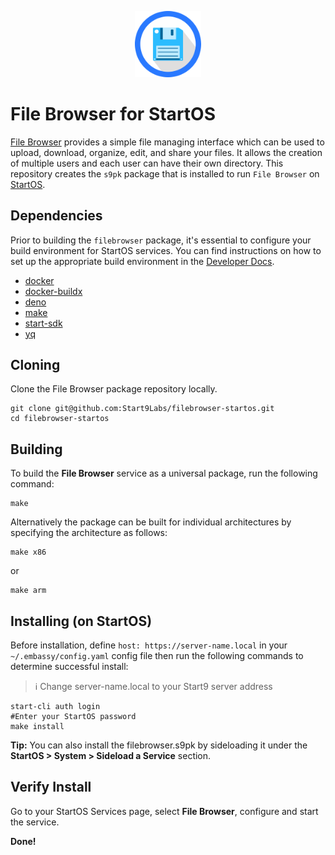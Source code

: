 <p align="center">
  <img src="icon.png" alt="Project Logo" width="21%">
</p>

# File Browser for StartOS

[File Browser](https://github.com/filebrowser/filebrowser) provides a simple
file managing interface which can be used to upload, download, organize, edit,
and share your files. It allows the creation of multiple users and each user can
have their own directory. This repository creates the `s9pk` package that is
installed to run `File Browser` on [StartOS](https://github.com/Start9Labs/start-os/).

## Dependencies

Prior to building the `filebrowser` package, it's essential to configure your build environment for StartOS services. You can find instructions on how to set up the appropriate build environment in the [Developer Docs](https://docs.start9.com/latest/developer-docs/packaging).

- [docker](https://docs.docker.com/get-docker)
- [docker-buildx](https://docs.docker.com/buildx/working-with-buildx/)
- [deno](https://deno.land/#installation)
- [make](https://www.gnu.org/software/make/)
- [start-sdk](https://github.com/Start9Labs/start-os/tree/sdk/core)
- [yq](https://mikefarah.gitbook.io/yq)

## Cloning

Clone the File Browser package repository locally.

```
git clone git@github.com:Start9Labs/filebrowser-startos.git
cd filebrowser-startos
```

## Building

To build the **File Browser** service as a universal package, run the following command:

```
make
```

Alternatively the package can be built for individual architectures by specifying the architecture as follows:

```
make x86
```

or

```
make arm
```

## Installing (on StartOS)

Before installation, define `host: https://server-name.local` in your `~/.embassy/config.yaml` config file then run the following commands to determine successful install:

> :information_source: Change server-name.local to your Start9 server address

```
start-cli auth login
#Enter your StartOS password
make install
```

**Tip:** You can also install the filebrowser.s9pk by sideloading it under the **StartOS > System > Sideload a Service** section.

## Verify Install

Go to your StartOS Services page, select **File Browser**, configure and start the service.

**Done!**
